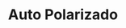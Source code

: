 ---
title: "Auto Polarizado"
url: /puerto-de-san-jose/auto-polarizado/
shop: piezas de automóviles
---